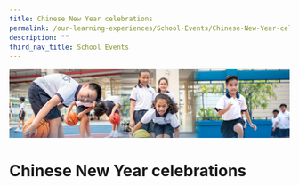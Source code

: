 ```yaml
---
title: Chinese New Year celebrations
permalink: /our-learning-experiences/School-Events/Chinese-New-Year-celebrations/
description: ""
third_nav_title: School Events
---
```

![](/images/Our%20Learning%20Experiences.jpg)

Chinese New Year celebrations
=============================